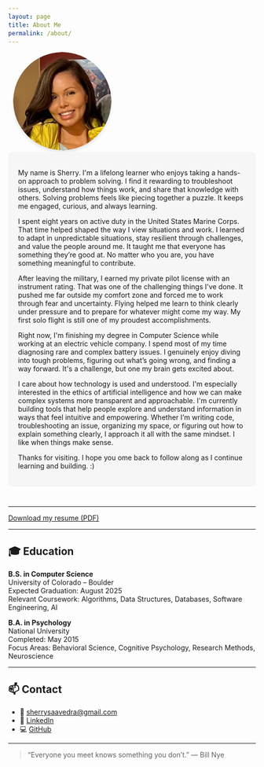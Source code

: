 ```yaml
---
layout: page
title: About Me
permalink: /about/
---
```


<!-- 2-column layout using inline styles -->
<div style="display: flex; flex-wrap: wrap; align-items: flex-start; margin-bottom: 40px;">

  <!-- LEFT: Image -->
  <div style="flex: 0 0 220px; max-width: 220px; text-align: center; margin-right: 30px;">
    <img src="/assets/profile_img.jpg" alt="Photo of Sherry Saavedra"
         style="width: 200px; height: 200px; border-radius: 50%; object-fit: cover; box-shadow: 0 4px 6px rgba(0,0,0,0.1);">
  </div>

  <!-- RIGHT: Text -->
  <div style="flex: 1; min-width: 250px; background-color: #f6f6f6; padding: 20px; border-radius: 8px;">
    <p>
      My name is Sherry. I'm a lifelong learner who enjoys taking a hands-on approach to problem solving. I find it rewarding to troubleshoot issues, understand how things work, and share that knowledge with others. Solving problems feels like piecing together a puzzle. It keeps me engaged, curious, and always learning.
    </p>
    <p>
      I spent eight years on active duty in the United States Marine Corps. That time helped shaped the way I view situations and work. I learned to adapt in unpredictable situations, stay resilient through challenges, and value the people around me. It taught me that everyone has something they’re good at. No matter who you are, you have something meaningful to contribute.
    </p>
    <p>
      After leaving the military, I earned my private pilot license with an instrument rating. That was one of the challenging things I've done. It pushed me far outside my comfort zone and forced me to work through fear and uncertainty. Flying helped me learn to think clearly under pressure and to prepare for whatever might come my way. My first solo flight is still one of my proudest accomplishments.
    </p>
    <p>
      Right now, I'm finishing my degree in Computer Science while working at an electric vehicle company. I spend most of my time diagnosing rare and complex battery issues. I genuinely enjoy diving into tough problems, figuring out what’s going wrong, and finding a way forward. It's a challenge, but one my brain gets excited about.
    </p>
    <p>
    I care about how technology is used and understood. I'm especially interested in the ethics of artificial intelligence and how we can make complex systems more transparent and approachable. I'm currently building tools that help people explore and understand information in ways that feel intuitive and empowering. Whether I’m writing code, troubleshooting an issue, organizing my space, or figuring out how to explain something clearly, I approach it all with the same mindset. I like when things make sense.      
    </p>
    <p>
      Thanks for visiting. I hope you ome back to follow along as I continue learning and building. :)
    </p>
  </div>

</div>

***

[Download my resume (PDF)](/assets/resume.pdf)

***

## 🎓 Education

**B.S. in Computer Science**  
University of Colorado – Boulder  
Expected Graduation: August 2025  
Relevant Coursework: Algorithms, Data Structures, Databases, Software Engineering, AI

**B.A. in Psychology**  
National University  
Completed: May 2015  
Focus Areas: Behavioral Science, Cognitive Psychology, Research Methods, Neuroscience

***

## 📫 Contact

- 📧 [sherrysaavedra@gmail.com](mailto:sherrysaavedra@gmail.com)
- 💼 [LinkedIn](https://linkedin.com/in/sherrysaavedra115)
- 💻 [GitHub](https://github.com/Saavesh)

***

> “Everyone you meet knows something you don’t.” — Bill Nye
